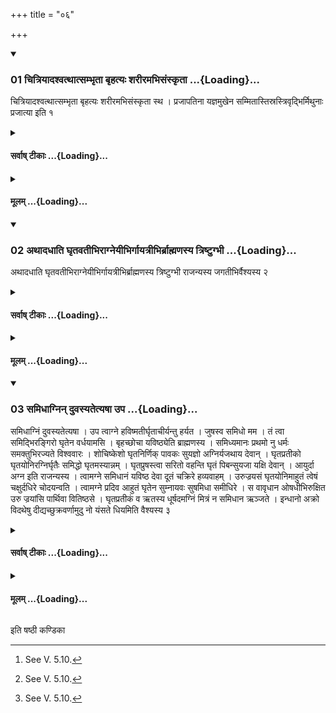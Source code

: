 +++
title = "०६"

+++

<div class="js_include" includetitle="true" newlevelforh1="3" unfilled url="/vedAH_yajuH/taittirIyam/sUtram/ApastambaH/shrautam/vishvAsa-prastutiH/05/06/01_chitriyAdashvatthAtsambhRtA_bRhatyaH_sharIramabhisaMskRtA.md">
<details open><summary><h3>01 चित्रियादश्वत्थात्सम्भृता बृहत्यः शरीरमभिसंस्कृता ...{Loading}...</h3></summary>

चित्रियादश्वत्थात्सम्भृता बृहत्यः शरीरमभिसंस्कृता स्थ । प्रजापतिना यज्ञमुखेन सम्मितास्तिस्रस्त्रिवृद्भिर्मिथुनाः प्रजात्या इति १
</details>
</div>
<div class="js_include collapsed" newlevelforh1="4" title="सर्वाष् टीकाः" unfilled url="/vedAH_yajuH/taittirIyam/sUtram/ApastambaH/shrautam/sarvASh_TIkAH/05/06/01_chitriyAdashvatthAtsambhRtA_bRhatyaH_sharIramabhisaMskRtA.md">
<details><summary><h4>सर्वाष् टीकाः ...{Loading}...</h4></summary>
<details><summary>थिते</summary>

1. (The Adhvaryu stirs the three fire-sticks)[^1] with citriyādaśvatthāt sambhr̥tāḥ...  

[^1]: See V. 5.10.
</details>
</details>
</div>
<div class="js_include collapsed" newlevelforh1="4" title="मूलम्" unfilled url="/vedAH_yajuH/taittirIyam/sUtram/ApastambaH/shrautam/mUlam/05/06/01_chitriyAdashvatthAtsambhRtA_bRhatyaH_sharIramabhisaMskRtA.md">
<details><summary><h4>मूलम् ...{Loading}...</h4></summary>

चित्रियादश्वत्थात्सम्भृता बृहत्यः शरीरमभिसंस्कृता स्थ । प्रजापतिना यज्ञमुखेन सम्मितास्तिस्रस्त्रिवृद्भिर्मिथुनाः प्रजात्या इति १
</details>
</div>
<div class="js_include" includetitle="true" newlevelforh1="3" unfilled url="/vedAH_yajuH/taittirIyam/sUtram/ApastambaH/shrautam/vishvAsa-prastutiH/05/06/02_athAdadhAti_ghRtavatIbhirAgneyIbhirgAyatrIbhirbrAhmaNasya_triShTugbhI.md">
<details open><summary><h3>02 अथादधाति घृतवतीभिराग्नेयीभिर्गायत्रीभिर्ब्राह्मणस्य त्रिष्टुग्भी ...{Loading}...</h3></summary>

अथादधाति घृतवतीभिराग्नेयीभिर्गायत्रीभिर्ब्राह्मणस्य त्रिष्टुग्भी राजन्यस्य जगतीभिर्वैश्यस्य २
</details>
</div>
<div class="js_include collapsed" newlevelforh1="4" title="सर्वाष् टीकाः" unfilled url="/vedAH_yajuH/taittirIyam/sUtram/ApastambaH/shrautam/sarvASh_TIkAH/05/06/02_athAdadhAti_ghRtavatIbhirAgneyIbhirgAyatrIbhirbrAhmaNasya_triShTugbhI.md">
<details><summary><h4>सर्वाष् टीकाः ...{Loading}...</h4></summary>
<details><summary>थिते</summary>

2. Then he puts (those three fire-sticks in the Brāhmanudanika-fire) with verses containing the word ghr̥ta (ghee) and addressed to Agni-in Gāyatri-metre for a Brāhmaṇa, in Triṣṭ-ubh-metre for a Kṣatriya, in Jagati-metre for a Vaiśya.[^1]  

[^1]: Cf. TB. I.2.9.5-6. For the verses see the next Sūtra.
</details>
</details>
</div>
<div class="js_include collapsed" newlevelforh1="4" title="मूलम्" unfilled url="/vedAH_yajuH/taittirIyam/sUtram/ApastambaH/shrautam/mUlam/05/06/02_athAdadhAti_ghRtavatIbhirAgneyIbhirgAyatrIbhirbrAhmaNasya_triShTugbhI.md">
<details><summary><h4>मूलम् ...{Loading}...</h4></summary>

अथादधाति घृतवतीभिराग्नेयीभिर्गायत्रीभिर्ब्राह्मणस्य त्रिष्टुग्भी राजन्यस्य जगतीभिर्वैश्यस्य २
</details>
</div>
<div class="js_include" includetitle="true" newlevelforh1="3" unfilled url="/vedAH_yajuH/taittirIyam/sUtram/ApastambaH/shrautam/vishvAsa-prastutiH/05/06/03_samidhAgnin_duvasyatetyaShA_upa.md">
<details open><summary><h3>03 समिधाग्निन् दुवस्यतेत्यषा उप ...{Loading}...</h3></summary>

समिधाग्निं दुवस्यतेत्यषा । उप त्वाग्ने हविष्मतीर्घृताचीर्यन्तु हर्यत । जुषस्व समिधो मम । तं त्वा समिद्भिरङ्गिरो घृतेन वर्धयामसि । बृहच्छोचा यविष्ठ्येति ब्राह्मणस्य । समिध्यमानः प्रथमो नु धर्मः समक्तुभिरज्यते विश्ववारः । शोचिष्केशो घृतनिर्णिक् पावकः सुयज्ञो अग्निर्यजथाय देवान् । घृतप्रतीको घृतयोनिरग्निर्घृतैः समिद्धो घृतमस्यान्नम् । घृतप्रुषस्त्वा सरितो वहन्ति घृतं पिबन्सुयजा यक्षि देवान् । आयुर्दा अग्न इति राजन्यस्य । त्वामग्ने समिधानं यविष्ठ देवा दूतं चक्रिरे हव्यवाहम् । उरुज्रयसं घृतयोनिमाहुतं त्वेषं चक्षुर्दधिरे चोदयन्वति । त्वामग्ने प्रदिव आहुतं घृतेन सुम्नायवः सुषमिधा समीधिरे । स वावृधान ओषधीभिरुक्षित उरु ज्रयांसि पार्थिवा वितिष्ठसे । घृतप्रतीकं व ऋतस्य धूर्षदमग्निं मित्रं न समिधान ऋञ्जते । इन्धानो अक्रो विदथेषु दीद्यच्छुक्रवर्णामुदु नो यंसते धियमिति वैश्यस्य ३
</details>
</div>
<div class="js_include collapsed" newlevelforh1="4" title="सर्वाष् टीकाः" unfilled url="/vedAH_yajuH/taittirIyam/sUtram/ApastambaH/shrautam/sarvASh_TIkAH/05/06/03_samidhAgnin_duvasyatetyaShA_upa.md">
<details><summary><h4>सर्वाष् टीकाः ...{Loading}...</h4></summary>
<details><summary>थिते</summary>

3. For a Brāhmaṇa samidhāgniṁ duvasyata... this is one verse; upa tvāgne..., juṣasva samidho mama..., and taṁ tvā samidbhiraṅgiraḥ these are the other verses to be used; For a Kṣatriya Samidhyamānaḥ prathamaḥ...; ghr̥tapratīko ghr̥tayoniḥ... and ayurdā agne... these are the verses to be used; For a Vaiśya tvamagne samidhānam...; tvāmagne pradiva āhutam...; and ghr̥tapratīkaṁ va r̥tasya... these are the verses to be used.[^1]  

[^1]: For all these verses see TB I.2.1.9-13. For the first see also TS IV.2.3.d; for the sixth see also TS I.3.14.m.
</details>
</details>
</div>
<div class="js_include collapsed" newlevelforh1="4" title="मूलम्" unfilled url="/vedAH_yajuH/taittirIyam/sUtram/ApastambaH/shrautam/mUlam/05/06/03_samidhAgnin_duvasyatetyaShA_upa.md">
<details><summary><h4>मूलम् ...{Loading}...</h4></summary>

समिधाग्निं दुवस्यतेत्यषा । उप त्वाग्ने हविष्मतीर्घृताचीर्यन्तु हर्यत । जुषस्व समिधो मम । तं त्वा समिद्भिरङ्गिरो घृतेन वर्धयामसि । बृहच्छोचा यविष्ठ्येति ब्राह्मणस्य । समिध्यमानः प्रथमो नु धर्मः समक्तुभिरज्यते विश्ववारः । शोचिष्केशो घृतनिर्णिक् पावकः सुयज्ञो अग्निर्यजथाय देवान् । घृतप्रतीको घृतयोनिरग्निर्घृतैः समिद्धो घृतमस्यान्नम् । घृतप्रुषस्त्वा सरितो वहन्ति घृतं पिबन्सुयजा यक्षि देवान् । आयुर्दा अग्न इति राजन्यस्य । त्वामग्ने समिधानं यविष्ठ देवा दूतं चक्रिरे हव्यवाहम् । उरुज्रयसं घृतयोनिमाहुतं त्वेषं चक्षुर्दधिरे चोदयन्वति । त्वामग्ने प्रदिव आहुतं घृतेन सुम्नायवः सुषमिधा समीधिरे । स वावृधान ओषधीभिरुक्षित उरु ज्रयांसि पार्थिवा वितिष्ठसे । घृतप्रतीकं व ऋतस्य धूर्षदमग्निं मित्रं न समिधान ऋञ्जते । इन्धानो अक्रो विदथेषु दीद्यच्छुक्रवर्णामुदु नो यंसते धियमिति वैश्यस्य ३
</details>
</div>

  
इति षष्ठी कण्डिका 
